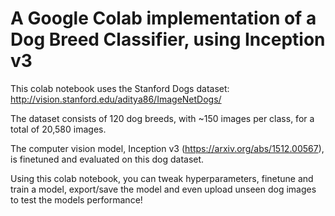 # A Google Colab implementation of a Dog Breed Classifier, using Inception v3

This colab notebook uses the Stanford Dogs dataset: http://vision.stanford.edu/aditya86/ImageNetDogs/

The dataset consists of 120 dog breeds, with ~150 images per class, for a total of 20,580 images.

The computer vision model, Inception v3 (https://arxiv.org/abs/1512.00567), is finetuned and evaluated on this dog dataset. 

Using this colab notebook, you can tweak hyperparameters, finetune and train a model, export/save the model and even upload unseen dog images to test the models performance!

